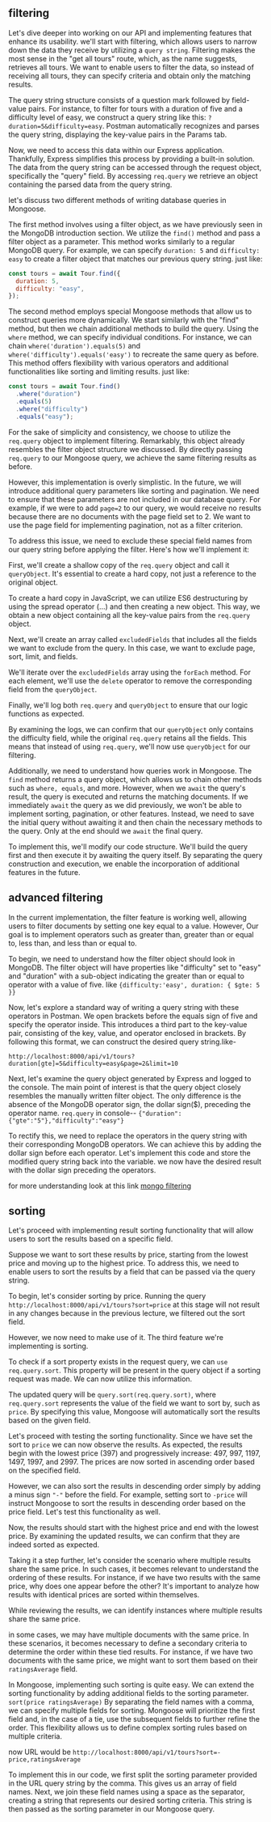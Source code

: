 ## filtering

Let's dive deeper into working on our API and implementing features that enhance its usability. we'll start with filtering, which allows users to narrow down the data they receive by utilizing a `query string`.
Filtering makes the most sense in the "get all tours" route, which, as the name suggests, retrieves all tours. We want to enable users to filter the data, so instead of receiving all tours, they can specify criteria and obtain only the matching results.

The query string structure consists of a question mark followed by field-value pairs. For instance, to filter for tours with a duration of five and a difficulty level of easy, we construct a query string like this: `?duration=5&difficulty=easy`. Postman automatically recognizes and parses the query string, displaying the key-value pairs in the Params tab.

Now, we need to access this data within our Express application. Thankfully, Express simplifies this process by providing a built-in solution. The data from the query string can be accessed through the request object, specifically the "query" field. By accessing `req.query` we retrieve an object containing the parsed data from the query string.

let's discuss two different methods of writing database queries in Mongoose.

The first method involves using a filter object, as we have previously seen in the MongoDB introduction section. We utilize the `find()` method and pass a filter object as a parameter. This method works similarly to a regular MongoDB query. For example, we can specify `duration: 5` and `difficulty: easy` to create a filter object that matches our previous query string.
just like:

```js
const tours = await Tour.find({
  duration: 5,
  difficulty: "easy",
});
```

The second method employs special Mongoose methods that allow us to construct queries more dynamically. We start similarly with the "find" method, but then we chain additional methods to build the query. Using the `where` method, we can specify individual conditions. For instance, we can chain `where('duration').equals(5)` and `where('difficulty').equals('easy')` to recreate the same query as before. This method offers flexibility with various operators and additional functionalities like sorting and limiting results.
just like:

```js
const tours = await Tour.find()
  .where("duration")
  .equals(5)
  .where("difficulty")
  .equals("easy");
```

For the sake of simplicity and consistency, we choose to utilize the `req.query` object to implement filtering. Remarkably, this object already resembles the filter object structure we discussed. By directly passing `req.query` to our Mongoose query, we achieve the same filtering results as before.

However, this implementation is overly simplistic. In the future, we will introduce additional query parameters like sorting and pagination. We need to ensure that these parameters are not included in our database query. For example, if we were to add `page=2` to our query, we would receive no results because there are no documents with the page field set to 2. We want to use the page field for implementing pagination, not as a filter criterion.

To address this issue, we need to exclude these special field names from our query string before applying the filter. Here's how we'll implement it:

First, we'll create a shallow copy of the `req.query` object and call it `queryObject`. It's essential to create a hard copy, not just a reference to the original object.

To create a hard copy in JavaScript, we can utilize ES6 destructuring by using the spread operator (...) and then creating a new object. This way, we obtain a new object containing all the key-value pairs from the `req.query` object.

Next, we'll create an array called `excludedFields` that includes all the fields we want to exclude from the query. In this case, we want to exclude page, sort, limit, and fields.

We'll iterate over the `excludedFields` array using the `forEach` method. For each element, we'll use the `delete` operator to remove the corresponding field from the `queryObject`.

Finally, we'll log both `req.query` and `queryObject` to ensure that our logic functions as expected.

By examining the logs, we can confirm that our `queryObject` only contains the difficulty field, while the original `req.query` retains all the fields. This means that instead of using `req.query`, we'll now use `queryObject` for our filtering.

Additionally, we need to understand how queries work in Mongoose. The `find` method returns a query object, which allows us to chain other methods such as `where, equals`, and more.
However, when we `await` the query's result, the query is executed and returns the matching documents. If we immediately `await` the query as we did previously, we won't be able to implement sorting, pagination, or other features. Instead, we need to save the initial query without awaiting it and then chain the necessary methods to the query. Only at the end should we `await` the final query.

To implement this, we'll modify our code structure. We'll build the query first and then execute it by awaiting the query itself. By separating the query construction and execution, we enable the incorporation of additional features in the future.

## advanced filtering

In the current implementation, the filter feature is working well, allowing users to filter documents by setting one key equal to a value. However, Our goal is to implement operators such as greater than, greater than or equal to, less than, and less than or equal to.

To begin, we need to understand how the filter object should look in MongoDB. The filter object will have properties like "difficulty" set to "easy" and "duration" with a sub-object indicating the greater than or equal to operator with a value of five. like `{difficulty:'easy', duration: { $gte: 5 }}`

Now, let's explore a standard way of writing a query string with these operators in Postman. We open brackets before the equals sign of five and specify the operator inside. This introduces a third part to the key-value pair, consisting of the key, value, and operator enclosed in brackets. By following this format, we can construct the desired query string.like-

`http://localhost:8000/api/v1/tours?duration[gte]=5&difficulty=easy&page=2&limit=10`

Next, let's examine the query object generated by Express and logged to the console. The main point of interest is that the query object closely resembles the manually written filter object. The only difference is the absence of the MongoDB operator sign, the dollar sign($), preceding the operator name.
`req.query` in console-- `{"duration":{"gte":"5"},"difficulty":"easy"}`

To rectify this, we need to replace the operators in the query string with their corresponding MongoDB operators. We can achieve this by adding the dollar sign before each operator. Let's implement this code and store the modified query string back into the variable.
we now have the desired result with the dollar sign preceding the operators.

for more understanding look at this link [mongo filtering](https://hevodata.com/learn/mongodb-filtering/#t5)

## sorting

Let's proceed with implementing result sorting functionality that will allow users to sort the results based on a specific field.

Suppose we want to sort these results by price, starting from the lowest price and moving up to the highest price. To address this, we need to enable users to sort the results by a field that can be passed via the query string.

To begin, let's consider sorting by price. Running the query `http://localhost:8000/api/v1/tours?sort=price` at this stage will not result in any changes because in the previous lecture, we filtered out the sort field.

However, we now need to make use of it. The third feature we're implementing is sorting.

To check if a sort property exists in the request query, we can `use req.query.sort`. This property will be present in the query object if a sorting request was made. We can now utilize this information.

The updated query will be `query.sort(req.query.sort)`, where `req.query.sort` represents the value of the field we want to sort by, such as `price`. By specifying this value, Mongoose will automatically sort the results based on the given field.

Let's proceed with testing the sorting functionality. Since we have set the sort to `price` we can now observe the results. As expected, the results begin with the lowest price (397) and progressively increase: 497, 997, 1197, 1497, 1997, and 2997. The prices are now sorted in ascending order based on the specified field.

However, we can also sort the results in descending order simply by adding a minus sign `"-"` before the field. For example, setting sort to `-price` will instruct Mongoose to sort the results in descending order based on the price field. Let's test this functionality as well.

Now, the results should start with the highest price and end with the lowest price. By examining the updated results, we can confirm that they are indeed sorted as expected.

Taking it a step further, let's consider the scenario where multiple results share the same price. In such cases, it becomes relevant to understand the ordering of these results. For instance, if we have two results with the same price, why does one appear before the other? It's important to analyze how results with identical prices are sorted within themselves.

While reviewing the results, we can identify instances where multiple results share the same price.

in some cases, we may have multiple documents with the same price. In these scenarios, it becomes necessary to define a secondary criteria to determine the order within these tied results. For instance, if we have two documents with the same price, we might want to sort them based on their `ratingsAverage` field.

In Mongoose, implementing such sorting is quite easy. We can extend the sorting functionality by adding additional fields to the sorting parameter.
`sort(price ratingsAverage)`
By separating the field names with a comma, we can specify multiple fields for sorting. Mongoose will prioritize the first field and, in the case of a tie, use the subsequent fields to further refine the order. This flexibility allows us to define complex sorting rules based on multiple criteria.

now URL would be `http://localhost:8000/api/v1/tours?sort=-price,ratingsAverage`

To implement this in our code, we first split the sorting parameter provided in the URL query string by the comma. This gives us an array of field names. Next, we join these field names using a space as the separator, creating a string that represents our desired sorting criteria. This string is then passed as the sorting parameter in our Mongoose query.
